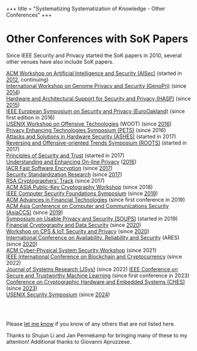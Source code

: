 +++
title = "Systematizing Systematization of Knowledge - Other Conferences"
+++

# Other Conferences with SoK Papers

Since IEEE Security and Privacy started the SoK papers in 2010,
several other venues have also include SoK papers.  

[ACM Workshop on Artificial Intelligence and Security (AISec)](https://aisec.cc/) (started in [2012](http://www.wikicfp.com/cfp/servlet/event.showcfp?eventid=23571&copyownerid=38742), continuing)  
[International Workshop on Genome Privacy and Security (GenoPri)](http://www.genopri.org/) (since [2014](http://2014.genopri.org/call-for-papers.html))  
[Hardware and Architectural Support for Security and Privacy (HASP)](http://www.wikicfp.com/cfp/servlet/event.showcfp?eventid=59907&copyownerid=12951) (since [2015](http://caslab.csl.yale.edu/workshops/hasp2015/))  
[IEEE European Symposium on Security and Privacy (EuroOakland)](https://www.ieee-security.org/TC/EuroSP2017/cfp.php) (since first edition in 2016)  
[USENIX Workshop on Offensive Technologies](https://www.usenix.org/conference/woot20/call-for-papers) (WOOT) (since [2016](https://www.usenix.org/conference/woot16/call-for-papers))  
[Privacy Enhancing Technologies Symposium (PETS)](https://petsymposium.org/cfp18.php) (since 2016)  
[Attacks and Solutions in Hardware Security (ASHES)](http://ashesworkshop.org/call-for-papers) (started in 2017)  
[Reversing and Offensive-oriented Trends Symposium (ROOTS)](http://roots-conference.org/cfp.html) (started in 2017)  
[Principles of Security and Trust](http://www.etaps.org/2017/post) (started in 2017)  
[Understanding and Enhancing On-line Privacy](http://www.internetsociety.org/events/ndss-symposium-2016/ueop-programme/ueop-workshop-call-papers)  ([2016](http://www.internetsociety.org/events/ndss-symposium-2016/ueop-programme/ueop-workshop-call-papers))  
[IACR Fast Software Encryption](https://www.iacr.org/meetings/fse/) (since [2017](http://www.nuee.nagoya-u.ac.jp/labs/tiwata/fse2017/))  
[Security Standardization Research](http://www.ssresearch.eu/2017/) (since [2017](http://www.ssresearch.eu/2017/))  
[RSA Cryptographers' Track](https://www.cosic.esat.kuleuven.be/ct-rsa2017/) (since 2017)  
[ACM ASIA Public-Key Cryptography Workshop](https://dl.acm.org/doi/proceedings/10.1145/3197507) (since 2018)  
[IEEE Computer Security Foundations Symposium](https://www.ieee-security.org/TC/CSF2023/) (since [2019](https://web.stevens.edu/csf2019/cfp.html))  
[ACM Advances in Financial Technologies](https://aft.acm.org/aft21/index.html) (since first conference in 2019)  
[ACM Asia Conference on Computer and Communications Security (AsiaCCS)](http://jianying.space/asiaccs/) (since [2019](https://asiaccs2019.blogs.auckland.ac.nz/call/call-for-papers/))  
[Symposium on Usable Privacy and Security (SOUPS)](https://www.usenix.org/conference/soups2019/call-for-papers) (started in 2019)  
[Financial Cryptography and Data Security](https://ifca.ai/) (since [2020](https://fc20.ifca.ai/cfp.html))  
[Workshop on CPS & IoT Security and Privacy](https://cpsiotsec.github.io/) (since [2020](https://cpsiotsec.github.io/pastworkshops/2020/))  
[International Conference on Availability, Reliability and Security](https://www.ares-conference.eu/) (ARES) (since [2020](https://2020.ares-conference.eu/))  
[ACM Cyber-Physical System Security Workshop](https://spritz.math.unipd.it/events/2021/CPSS/) (since 2021)  
[IEEE International Conference on Blockchain and Cryptocurrency](https://icbc2022.ieee-icbc.org/call-papers) (since 2022)  
[Journal of Systems Research (JSys)](https://www.jsys.org/type_SoK/) (since 2022)
[IEEE Conference on Secure and Trustworthy Machine Learning](https://satml.org/participate-cfp/) (since first conference in 2023)  
[Conference on Cryptographic Hardware and Embedded Systems (CHES)](https://ches.iacr.org/) (since [2023](https://ches.iacr.org/2023/callforpapers.php))  
[USENIX Security Symposium](https://www.usenix.org/conference/usenixsecurity24) (since [2024](https://www.usenix.org/sites/default/files/sec24_cfp_101123.pdf))


<p><br></br></p>


Please [let me
know](mailto:evans@virginia.edu) if you know of any others that are
not listed here.

Thanks to Shujun Li and Jan Pennekamp for bringing many of these to my attention!
Additional thanks to Giovanni Apruzzese.
</p>


